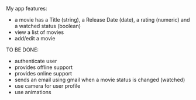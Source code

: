My app features:
- a movie has a Title (string), a Release Date (date), a rating (numeric) and a watched status (boolean)
- view a list of movies
- add/edit a movie

TO BE DONE:
- authenticate user
- provides offline support
- provides online support
- sends an email using gmail when a movie status is changed (watched)
- use camera for user profile
- use animations